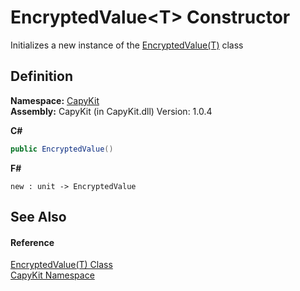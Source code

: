 # EncryptedValue&lt;T&gt; Constructor


Initializes a new instance of the <a href="T_CapyKit_EncryptedValue_1.md">EncryptedValue(T)</a> class



## Definition
**Namespace:** <a href="N_CapyKit.md">CapyKit</a>  
**Assembly:** CapyKit (in CapyKit.dll) Version: 1.0.4

**C#**
``` C#
public EncryptedValue()
```
**F#**
``` F#
new : unit -> EncryptedValue
```



## See Also


#### Reference
<a href="T_CapyKit_EncryptedValue_1.md">EncryptedValue(T) Class</a>  
<a href="N_CapyKit.md">CapyKit Namespace</a>  
